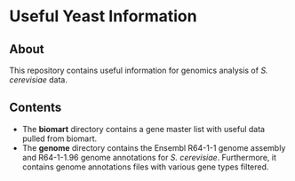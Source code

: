 # Useful Yeast Information

## About

This repository contains useful information for genomics analysis of *S. cerevisiae* data.

## Contents

- The **biomart** directory contains a gene master list with useful data pulled from biomart.
- The **genome** directory contains the Ensembl R64-1-1 genome assembly and R64-1-1.96 genome annotations for *S. cerevisiae*.
Furthermore, it contains genome annotations files with various gene types filtered.
